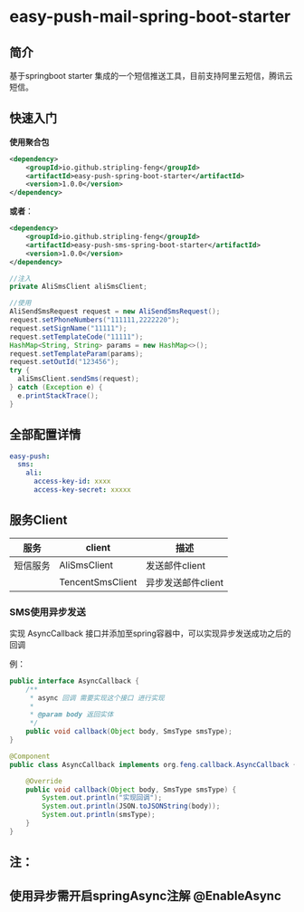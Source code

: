 # easy-push-mail-spring-boot-starter

## 简介

基于springboot starter 集成的一个短信推送工具，目前支持阿里云短信，腾讯云短信。

## 快速入门

**使用聚合包**

```xml
<dependency>
    <groupId>io.github.stripling-feng</groupId>
    <artifactId>easy-push-spring-boot-starter</artifactId>
    <version>1.0.0</version>
</dependency>
```

**或者**：

```xml
<dependency>
    <groupId>io.github.stripling-feng</groupId>
    <artifactId>easy-push-sms-spring-boot-starter</artifactId>
    <version>1.0.0</version>
</dependency>
```

```java
//注入
private AliSmsClient aliSmsClient;

//使用
AliSendSmsRequest request = new AliSendSmsRequest();
request.setPhoneNumbers("111111,2222220");
request.setSignName("11111");
request.setTemplateCode("11111");
HashMap<String, String> params = new HashMap<>();
request.setTemplateParam(params);
request.setOutId("123456");
try {
  aliSmsClient.sendSms(request);
} catch (Exception e) {
  e.printStackTrace();
}
```



## 全部配置详情

```yaml
easy-push:
  sms:
    ali:
      access-key-id: xxxx
      access-key-secret: xxxxx
```

## 服务Client

| 服务     | client           | 描述               |
| -------- | ---------------- | ------------------ |
| 短信服务 | AliSmsClient     | 发送邮件client     |
|          | TencentSmsClient | 异步发送邮件client |

###  SMS使用异步发送

实现 AsyncCallback 接口并添加至spring容器中，可以实现异步发送成功之后的回调

例：

```java
public interface AsyncCallback {
    /**
     * async 回调 需要实现这个接口 进行实现
     *
     * @param body 返回实体
     */
    public void callback(Object body, SmsType smsType);
}

```

```java
@Component
public class AsyncCallback implements org.feng.callback.AsyncCallback {

    @Override
    public void callback(Object body, SmsType smsType) {
        System.out.println("实现回调");
        System.out.println(JSON.toJSONString(body));
        System.out.println(smsType);
    }
}
```

## **注：** 

## **使用异步需开启springAsync注解   @EnableAsync**
